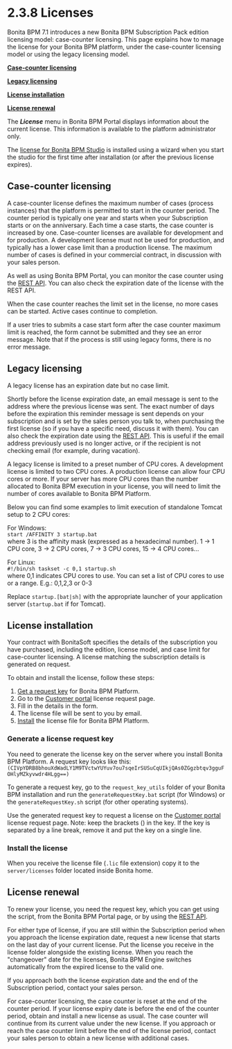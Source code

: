 # 2.3.8 Licenses

Bonita BPM 7.1 introduces a new Bonita BPM Subscription Pack edition licensing model: case-counter licensing. This page explains how to manage the license for your Bonita BPM platform, under the case-counter licensing model or using the legacy licensing model.

**[Case-counter licensing](#case-counter)**

**[Legacy licensing](#legacy)**

**[License installation](#installation)**

**[License renewal](#renewal)**

The **_License_** menu in Bonita BPM Portal displays information about the current license. This information is available to the platform administrator only.

The [license for Bonita BPM Studio](bonita-bpm-studio-installation.md#license) is installed using a wizard when you start the studio for the first time after installation (or after the previous license expires).

## Case-counter licensing

A case-counter license defines the maximum number of cases (process instances) that the platform is permitted to start in the counter period. 
The counter period is typically one year and starts when your Subscription starts or on the anniversary.
Each time a case starts, the case counter is increased by one. 
Case-counter licenses are available for development and for production. A development license must not be used for production, and typically has a lower case limit than a production license. 
The maximum number of cases is defined in your commercial contract, in discussion with your sales person.

As well as using Bonita BPM Portal, you can monitor the case counter using the [REST API](platform-api.md#license). You can also check the expiration date of the license with the REST API.

When the case counter reaches the limit set in the license, no more cases can be started. Active cases continue to completion.

If a user tries to submits a case start form after the case counter maximum limit is reached, the form cannot be submitted and they see an error message. 
Note that if the process is still using legacy forms, there is no error message.

## Legacy licensing

A legacy license has an expiration date but no case limit.

Shortly before the license expiration date, an email message is sent to the address where the previous license was sent.
The exact number of days before the expiration this reminder message is sent depends on your subscription and is set 
by the sales person you talk to, when purchasing the first license (so if you have a specific need, discuss it with them). You can also check the expiration date using the [REST API](platform-api.md#license). This is useful if the email address previously used is no longer active, or if the recipient is not checking email (for example, during vacation).

A legacy license is limited to a preset number of CPU cores. A development license is limited to two CPU cores. 
A production license can allow four CPU cores or more. If your server has more CPU cores than the number allocated to Bonita BPM execution in your license, you will need to limit the number of cores available to Bonita BPM Platform.

Below you can find some examples to limit execution of standalone Tomcat setup to 2 CPU cores:

For Windows:   
`start /AFFINITY 3 startup.bat`  
where 3 is the affinity mask (expressed as a hexadecimal number). 1 -\> 1 CPU core, 3 -\> 2 CPU cores, 7 -\> 3 CPU cores, 15 -\> 4 CPU cores...

For Linux:   
`#!/bin/sh taskset -c 0,1 startup.sh `  
where 
0,1 indicates CPU cores to use. You can set a list of CPU cores to use or a range. E.g.: 0,1,2,3 or 0-3

Replace `startup.[bat|sh]` with the appropriate launcher of your application server (`startup.bat` if for Tomcat).

## License installation

Your contract with BonitaSoft specifies the details of the subscription you have purchased, including the edition, license model, and case limit for case-counter licensing. A license matching the subscription details is generated on request.

To obtain and install the license, follow these steps:

1. [Get a request key](#plat_get) for Bonita BPM Platform.
2. Go to the [Customer portal](https://customer.bonitasoft.com/license/request) license request page.
3. Fill in the details in the form.
4. The license file will be sent to you by email.
5. [Install](#plat_install) the license file for Bonita BPM Platform.

### Generate a license request key

You need to generate the license key on the server where you install Bonita BPM Platform. A request key looks like this:
`
(CIVpYDRB8bhouXdWadLY1M9TVctwYUYuv7ou7sqeIrSUSuCqUIkjQAs0ZGgzbtqv3gguFOHlyMZkyvwdr4HLgg==)
`

To generate a request key, go to the `request_key_utils` folder of your Bonita BPM installation and run the `generateRequestKey.bat` script (for Windows) or the `generateRequestKey.sh` script (for other operating systems).

Use the generated request key to request a license on the [Customer portal](https://customer.bonitasoft.com/license/request) license request page. Note: keep the brackets () in the key.
If the key is separated by a line break, remove it and put the key on a single line.

### Install the license

When you receive the license file (`.lic` file extension) copy it to the `server/licenses` folder located inside Bonita home.

## License renewal

To renew your license, you need the request key, which you can get using the script, from the Bonita BPM Portal page, or by using the [REST API](platform-api.md#license).

For either type of license, if you are still within the Subscription period when you approach the license expiration date, request a new license that starts on the last day of your current license. 
Put the license you receive in the license folder alongside the existing license. 
When you reach the "changeover" date for the licenses, Bonita BPM Engine switches automatically from the expired license to the valid one.

If you approach both the license expiration date and the end of the Subscription period, contact your sales person.

For case-counter licensing, the case counter is reset at the end of the counter period. 
If your license expiry date is before the end of the counter period, obtain and install a new license as usual. The case counter will continue from its current value under the new license.
If you approach or reach the case counter limit before the end of the license period, contact your sales person to obtain a new license with additional cases.